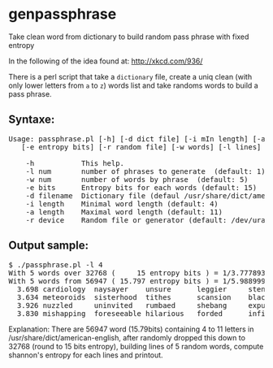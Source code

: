 genpassphrase
=============

Take clean word from dictionary to build random pass phrase with fixed entropy

In the following of the idea found at: http://xkcd.com/936/

There is a perl script that take a `dictionary` file,
create a uniq clean (with only lower letters from `a` to `z`) words list
and take randoms words to build a pass phrase.

Syntaxe:
--------
<pre>
Usage: passphrase.pl [-h] [-d dict file] [-i mIn length] [-a mAx length]
   [-e entropy bits] [-r random file] [-w words] [-l lines] [lines]
   
    -h           This help.
    -l num       number of phrases to generate  (default: 1)
    -w num       number of words by phrase  (default: 5)
    -e bits      Entropy bits for each words (default: 15)
    -d filename  Dictionary file (defaul /usr/share/dict/american-english)
    -i length    Minimal word length (default: 4)
    -a length    Maximal word length (default: 11)
    -r device    Random file or generator (default: /dev/urandom)
</pre>

Output sample:
--------------
<pre>
$ ./passphrase.pl -l 4
With 5 words over 32768 (     15 entropy bits ) = 1/3.777893e+22 -> 75 bits.
With 5 words from 56947 ( 15.797 entropy bits ) = 1/5.988999e+23 -> 78.987 bits.
  3.698 cardiology  naysayer    unsure      leggier     stencilled  
  3.634 meteoroids  sisterhood  tithes      scansion    blacksmiths 
  3.926 nuzzled     uninvited   rumbaed     shebang     expurgate   
  3.830 mishapping  foreseeable hilarious   forded      infinite    
</pre>

Explanation: There are 56947 word (15.79bits) containing 4 to 11 letters in /usr/share/dict/american-english,
after randomly dropped this down to 32768 (round to 15 bits entropy), building lines of 5 random words,
compute shannon's entropy for each lines and printout.
